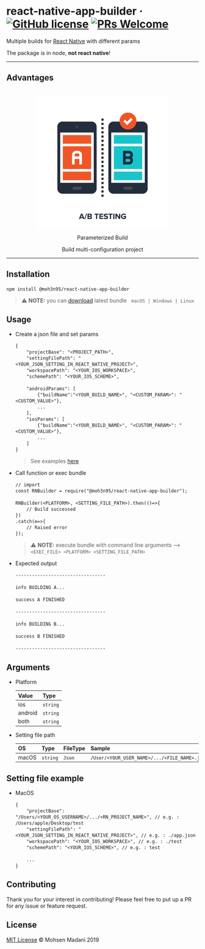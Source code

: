 # react-native-app-builder &middot; [![GitHub license](https://img.shields.io/badge/license-MIT-blue.svg)](https://github.com/moh3n9595/react-native-app-builder/blob/master/LICENSE) [![PRs Welcome](https://img.shields.io/badge/PRs-welcome-orange.svg)](https://github.com/moh3n9595/react-native-app-builder/compare)
Multiple builds for [React Native](https://github.com/facebook/react-native) with different params 

The package is in node, **not react native**!

---

## Advantages

<p align="center">
  <br/>
    <img src="./images/AB-test.jpg">
  <br>
  <p align="center">
    Parameterized Build
  </p>

  <p align="center">
    Build multi-configuration project
  </p>
</p>

---

## Installation

```
npm install @moh3n95/react-native-app-builder
```

> ⚠️ **NOTE:** you can [download](https://github.com/moh3n9595/react-native-app-builder/releases) latest bundle &nbsp;  ` macOS | Windows | Linux `

## Usage

- Create a json file and set params
  
    ```
    {
        "projectBase": "<PROJECT_PATH>",
        "settingFilePath": "<YOUR_JSON_SETTING_IN_REACT_NATIVE_PROJECT>", 
        "workspacePath": "<YOUR_IOS_WORKSPACE>",
        "schemePath": "<YOUR_IOS_SCHEME>",

        "androidParams": [
            {"buildName":"<YOUR_BUILD_NAME>", "<CUSTOM_PARAM>": "<CUSTOM_VALUE>"},
            ...
        ],
        "iosParams": [
            {"buildName":"<YOUR_BUILD_NAME>", "<CUSTOM_PARAM>": "<CUSTOM_VALUE>"},
            ...
        ]
    }
    ```
    >  See examples [here](#setting-file-example)
- Call function or exec bundle

    ```
    // import
    const RNBuilder = require("@moh3n95/react-native-app-builder");

    RNBuilder(<PLATFORM>, <SETTING_FILE_PATH>).then(()=>{
        // Build successed
    })
    .catch(e=>{
        // Raised error
    });
    ```

    > ⚠️ **NOTE:** execute bundle with command line arguments --> `<EXEC_FILE> <PLATFORM> <SETTING_FILE_PATH>`

- Expected output
    ```
    ---------------------------------

    info BUILDING A...

    success A FINISHED

    ---------------------------------

    info BUILDING B...

    success B FINISHED

    ---------------------------------
    ```


## Arguments

- Platform

    |  Value  |    Type    |
    | ------- | ---------- |
    |   ios   |  `string`  |
    | android |  `string`  |
    | both    |  `string`  |


- Setting file path

    |    OS    |    Type    | FileType |                     Sample                      |
    | -------- | ---------- | -------- | ----------------------------------------------- |
    | macOS    |  `string`  | `Json`   |  `/User/<YOUR_USER_NAME>/.../<FILE_NAME>.json`  |


## Setting file example

- MacOS
    ```
    {
        "projectBase": "/Users/<YOUR_OS_USERNAME>/.../<RN_PROJECT_NAME>", // e.g. : /Users/apple/Desktop/test
        "settingFilePath": "<YOUR_JSON_SETTING_IN_REACT_NATIVE_PROJECT>", // e.g. : ./app.json
        "workspacePath": "<YOUR_IOS_WORKSPACE>", // e.g. : ./test
        "schemePath": "<YOUR_IOS_SCHEME>", // e.g. : test 

        ...
    }
    ```

## Contributing

Thank you for your interest in contributing! Please feel free to put up a PR for any issue or feature request.

## License

[MIT License](https://github.com/moh3n9595/react-native-app-builder/blob/master/LICENSE) © Mohsen Madani 2019